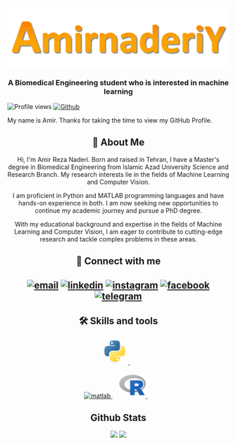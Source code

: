 ![Alt text](https://github.com/Amirnaderiy/Amirnaderiy/blob/main/Picture2.png)



<h3 align="center">A Biomedical Engineering student who is interested in machine learning</h3>

![Profile views](https://visitor-badge.glitch.me/badge?page_id=amirnaderiy.amirnaderiy)
[![Github](https://img.shields.io/github/followers/amirnaderiy?label=Follow&style=social)](https://github.com/amirnaderiy)

<div size='20px'> My name is Amir. Thanks for taking the time to view my GitHub Profile. 
</div>


<h2 align="center">🚀 <strong>About Me</strong></h2>
<p align="center">Hi, I'm Amir Reza Naderi. Born and raised in Tehran, I have a Master's degree in Biomedical Engineering from Islamic Azad University Science and Research Branch. My research interests lie in the fields of Machine Learning and Computer Vision.</p>
<p align="center">I am proficient in Python and MATLAB programming languages and have hands-on experience in both. I am now seeking new opportunities to continue my academic journey and pursue a PhD degree.</p>
<p align="center">With my educational background and expertise in the fields of Machine Learning and Computer Vision, I am eager to contribute to cutting-edge research and tackle complex problems in these areas.</p>

<h2 align="center">🔗 <strong>Connect with me</strong></h2> 
<h2 align="center">
<a href="mailto:naderi.bme@gmail.com"><img src="https://img.icons8.com/color/96/000000/gmail.png" alt="email"/></a>
<a href="https://www.linkedin.com/in/amirnaderiy"><img src="https://img.icons8.com/color/96/000000/linkedin.png" alt="linkedin"/></a>
<a href="https://www.instagram.com/amirnaderiy"><img src="https://img.icons8.com/color/96/000000/instagram-new.png" alt="instagram"/></a>
<a href="https://www.facebook.com/amirnaderiy"><img src="https://img.icons8.com/color/96/000000/facebook.png" alt="facebook"/></a>
<a href="https://t.me/amirnaderiy"><img src="https://img.icons8.com/color/96/000000/telegram-app.png" alt="telegram"/></a>
</h2> 

<h2 align="center">🛠 <strong>Skills and tools</strong></h2>   

<div align="center">


  <a href="https://www.python.org" target="_blank" rel="noreferrer"> <img src="https://raw.githubusercontent.com/devicons/devicon/master/icons/python/python-original.svg" alt="python" width="60" height="60" /> </a>
  &nbsp; &nbsp;

  <a href="https://www.mathworks.com" target="_blank" rel="noreferrer"> <img src="https://raw.githubusercontent.com/arasgungore/arasgungore/main/icons/matlab.svg" alt="matlab" width="60" height="60" /> </a>
  &nbsp; &nbsp;
  <a href="https://www.r-project.org" target="_blank" rel="noreferrer"> <img src="https://raw.githubusercontent.com/devicons/devicon/master/icons/r/r-original.svg" alt="r" width="60" height="60" /> </a>
  &nbsp; &nbsp;




## Github Stats  
<p float="left">
  <img src="https://github-readme-stats.vercel.app/api?username=amirnaderiy&theme=great-gatsby&show_icons=true" /> 
  <img src="https://streak-stats.demolab.com?user=amirnaderiy&theme=dark" />
</p>

